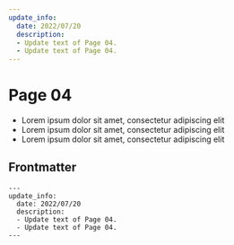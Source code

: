 ```yaml
---
update_info:
  date: 2022/07/20
  description:
  - Update text of Page 04.
  - Update text of Page 04.
---
```

# Page 04

- Lorem ipsum dolor sit amet, consectetur adipiscing elit
- Lorem ipsum dolor sit amet, consectetur adipiscing elit
- Lorem ipsum dolor sit amet, consectetur adipiscing elit


## Frontmatter

```
---
update_info:
  date: 2022/07/20
  description:
  - Update text of Page 04.
  - Update text of Page 04.
---
```
